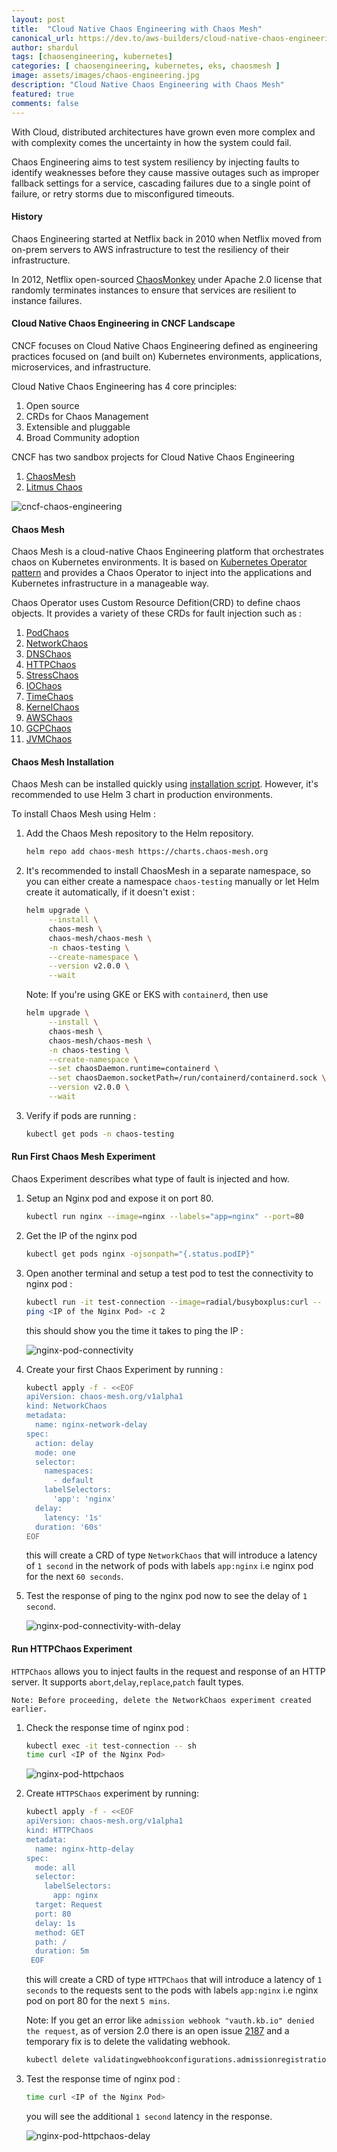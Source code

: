 ```yaml
---
layout: post
title:  "Cloud Native Chaos Engineering with Chaos Mesh"
canonical_url: https://dev.to/aws-builders/cloud-native-chaos-engineering-with-chaos-mesh-3a96
author: shardul
tags: [chaosengineering, kubernetes]
categories: [ chaosengineering, kubernetes, eks, chaosmesh ]
image: assets/images/chaos-engineering.jpg
description: "Cloud Native Chaos Engineering with Chaos Mesh"
featured: true
comments: false
---
```


With Cloud, distributed architectures have grown even more complex and with complexity comes the uncertainty in how the system could fail.

Chaos Engineering aims to test system resiliency by injecting faults to identify weaknesses before they cause massive outages such as improper fallback settings for a service, cascading failures due to a single point of failure, or retry storms due to misconfigured timeouts.


#### History

Chaos Engineering started at Netflix back in 2010 when Netflix moved from on-prem servers to AWS infrastructure to test the resiliency of their infrastructure. 

In 2012, Netflix open-sourced [ChaosMonkey](https://github.com/Netflix/chaosmonkey) under Apache 2.0 license that randomly terminates instances to ensure that services are resilient to instance failures.


#### Cloud Native Chaos Engineering in CNCF Landscape
    
CNCF focuses on Cloud Native Chaos Engineering defined as engineering practices focused on (and built on) Kubernetes environments, applications, microservices, and infrastructure.

Cloud Native Chaos Engineering has 4 core principles:
1. Open source
2. CRDs for Chaos Management 
3. Extensible and pluggable
4. Broad Community adoption

CNCF has two sandbox projects for Cloud Native Chaos Engineering 

1. [ChaosMesh](https://github.com/chaos-mesh/chaos-mesh)
2. [Litmus Chaos](https://github.com/litmuschaos/litmus)


![cncf-chaos-engineering](https://dev-to-uploads.s3.amazonaws.com/uploads/articles/gmb5uh3kd7q6izwjsf3i.png)


#### Chaos Mesh

Chaos Mesh is a cloud-native Chaos Engineering platform that orchestrates chaos on Kubernetes environments. It is based on [Kubernetes Operator pattern](https://kubernetes.io/docs/concepts/extend-kubernetes/operator/) and provides a Chaos Operator to inject into the applications and Kubernetes infrastructure in a manageable way.

Chaos Operator uses Custom Resource Defition(CRD) to define chaos objects. It provides a variety of these CRDs for fault injection such as :

1. [PodChaos](https://chaos-mesh.org/docs/simulate-pod-chaos-on-kubernetes/)
2. [NetworkChaos](https://chaos-mesh.org/docs/simulate-network-chaos-on-kubernetes)
3. [DNSChaos](https://chaos-mesh.org/docs/simulate-dns-chaos-on-kubernetes)
4. [HTTPChaos](https://chaos-mesh.org/docs/simulate-http-chaos-on-kubernetes)
5. [StressChaos](https://chaos-mesh.org/docs/simulate-heavy-stress-on-kubernetes)
6. [IOChaos](https://chaos-mesh.org/docs/simulate-io-chaos-on-kubernetes)
7. [TimeChaos](https://chaos-mesh.org/docs/simulate-time-chaos-on-kubernetes)
8. [KernelChaos](https://chaos-mesh.org/docs/simulate-kernel-chaos-on-kubernetes)
9. [AWSChaos](https://chaos-mesh.org/docs/simulate-aws-chaos)
10. [GCPChaos](https://chaos-mesh.org/docs/simulate-gcp-chaos)
11. [JVMChaos](https://chaos-mesh.org/docs/simulate-jvm-application-chaos)


#### Chaos Mesh Installation 

Chaos Mesh can be installed quickly using [installation script](https://chaos-mesh.org/docs/quick-start#quick-installation). However, it's recommended to use Helm 3 chart in production environments.

To install Chaos Mesh using Helm :

1. Add the Chaos Mesh repository to the Helm repository.

   ```bash
   helm repo add chaos-mesh https://charts.chaos-mesh.org
   ``` 

2. It's recommended to install ChaosMesh in a separate namespace, so you can either create a namespace `chaos-testing` manually or let Helm create it automatically, if it doesn't exist :

   ```bash
   helm upgrade \
        --install \
        chaos-mesh \
        chaos-mesh/chaos-mesh \
        -n chaos-testing \
        --create-namespace \
        --version v2.0.0 \
        --wait
   ```

   Note: If you're using GKE or EKS with `containerd`, then use

   ```bash
   helm upgrade \
        --install \
        chaos-mesh \
        chaos-mesh/chaos-mesh \
        -n chaos-testing \
        --create-namespace \
        --set chaosDaemon.runtime=containerd \
        --set chaosDaemon.socketPath=/run/containerd/containerd.sock \
        --version v2.0.0 \
        --wait
   ```

3. Verify if pods are running :

   ```bash
   kubectl get pods -n chaos-testing
   ```

#### Run First Chaos Mesh Experiment

Chaos Experiment describes what type of fault is injected and how.

1. Setup an Nginx pod and expose it on port 80.

   ```bash
   kubectl run nginx --image=nginx --labels="app=nginx" --port=80
   ```
2. Get the IP of the nginx pod

   ```bash
   kubectl get pods nginx -ojsonpath="{.status.podIP}"
   ```

3. Open another terminal and setup a test pod to test the connectivity to nginx pod :

   ```bash
   kubectl run -it test-connection --image=radial/busyboxplus:curl -- sh
   ping <IP of the Nginx Pod> -c 2
   ```

   this should show you the time it takes to ping the IP :

   ![nginx-pod-connectivity](https://dev-to-uploads.s3.amazonaws.com/uploads/articles/tpjo9rn4tw0gy2rb6mao.png)


3. Create your first Chaos Experiment by running :

   ```bash
   kubectl apply -f - <<EOF
   apiVersion: chaos-mesh.org/v1alpha1
   kind: NetworkChaos
   metadata:
     name: nginx-network-delay
   spec:
     action: delay
     mode: one
     selector:
       namespaces:
         - default
       labelSelectors:
         'app': 'nginx'
     delay:
       latency: '1s'
     duration: '60s'
   EOF
   ```

   this will create a CRD of type `NetworkChaos` that will introduce a latency of `1 second` in the network of pods with labels `app:nginx` i.e nginx pod for the next `60 seconds`.

4. Test the response of ping to the nginx pod now to see the delay of `1 second`.


   ![nginx-pod-connectivity-with-delay](https://dev-to-uploads.s3.amazonaws.com/uploads/articles/z0m58z0ya82bmf6hiwix.png)


#### Run HTTPChaos Experiment

`HTTPChaos` allows you to inject faults in the request and response of an HTTP server. It supports `abort`,`delay`,`replace`,`patch` fault types.

`Note: Before proceeding, delete the NetworkChaos experiment created earlier.`


1. Check the response time of nginx pod :

   ```bash
   kubectl exec -it test-connection -- sh
   time curl <IP of the Nginx Pod>
   ```
   
   ![nginx-pod-httpchaos](https://dev-to-uploads.s3.amazonaws.com/uploads/articles/tspvf7p8ynhxh5gdnsfj.png)

2. Create `HTTPSChaos` experiment by running:

   ```bash
   kubectl apply -f - <<EOF
   apiVersion: chaos-mesh.org/v1alpha1
   kind: HTTPChaos
   metadata:
     name: nginx-http-delay
   spec:
     mode: all
     selector:
       labelSelectors:
         app: nginx
     target: Request
     port: 80
     delay: 1s
     method: GET
     path: /
     duration: 5m
    EOF
   ```

   this will create a CRD of type `HTTPChaos` that will introduce a latency of `1 seconds` to the requests sent to the pods with labels `app:nginx` i.e nginx pod on port 80 for the next `5 mins`.

   Note: If you get an error like `admission webhook "vauth.kb.io" denied the request`, as of version 2.0 there is an open issue [2187](https://github.com/chaos-mesh/chaos-mesh/issues/2187) and a temporary fix is to delete the validating webhook.

   ```bash
   kubectl delete validatingwebhookconfigurations.admissionregistration.k8s.io validate-auth
   ```

3. Test the response time of nginx pod :

   ```bash
   time curl <IP of the Nginx Pod>
   ```

   you will see the additional `1 second` latency in the response.

   ![nginx-pod-httpchaos-delay](https://dev-to-uploads.s3.amazonaws.com/uploads/articles/hscss8vmlksy2sv9zp3e.png)
